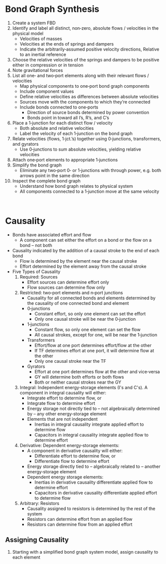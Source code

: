 # Bond Graph Synthesis

1. Create a system FBD
1. Identify and label all distinct, non‐zero, absolute flows / velocities in the physical model
    * Velocities of masses
    * Velocities at the ends of springs and dampers
    * Indicate the arbitrarily‐assumed positive velocity directions, Relative to an inertial reference
1. Choose the relative velocities of the springs and dampers to be positive either in compression or in tension
1. Note gravitational forces
1. List all one‐ and two‐port elements along with their relevant flows / velocities
    * Map physical components to one‐port bond graph components
    * Include component values
    * Define relative velocities as differences between absolute velocities
    * Sources move with the components to which they’re connected
    * Include bonds connected to one‐ports
        - Direction of source bonds determined by power convention
        - Bonds point in toward all I’s, R’s, and C’s
1. Place a 1‐junction for each distinct flow / velocity
    * Both absolute and relative velocities
    * Label the velocity of each 1‐junction on the bond graph
1. Relate velocities (flows, 1‐jct.’s) together using 0‐junctions, transformers, and gyrators
    * Use 0‐junctions to sum absolute velocities, yielding relative velocities
1. Attach one‐port elements to appropriate 1‐junctions
1. Simplify the bond graph
    * Eliminate any two‐port 0‐ or 1‐junctions with through power, e.g. both arrows point in the same direction
1. Inspect the complete bond graph
    * Understand how bond graph relates to physical system
    * All components connected to a 1‐junction move at the same velocity

&nbsp;

# Causality

* Bonds have associated effort and flow
    - A component can set either the effort on a bond or the flow on a bond – not both
* Causality indicated by the addition of a causal stroke to the end of each bond
    - Flow is determined by the element near the causal stroke
    - Effort determined by the element away from the causal stroke
* Five Types of Causality
    1. Required: Sources
        * Effort sources can determine effort only
        * Flow sources can determine flow only
    1. Restricted: two‐port elements and n‐port junctions
        * Causality for all connected bonds and elements determined by the causality of one connected bond and element
        * 0‐junctions
            - Constant effort, so only one element can set the effort
            - Only one causal stroke will be near the 0‐junction
        * 1‐junctions
            - Constant flow, so only one element can set the flow
            - All causal strokes, except for one, will be near the 1‐junction
        * Transformers
            - Effort/flow at one port determines effort/flow at the other
            - If TF determines effort at one port, it will determine flow at the other
            - Only one causal stroke near the TF
        * Gyrators
            - Effort at one port determines flow at the other and vice‐versa
            - GY will determine both efforts or both flows
            - Both or neither causal strokes near the GY
    1. Integral: Independent energy‐storage elements (I's and C's). A component in integral causality will either:
        * Integrate effort to determine flow, or
        * Integrate flow to determine effort
        * Energy storage not directly tied to – not algebraically determined by – any other energy‐storage element
        * Elements that are not independent
            - Inertias in integral causality integrate applied effort to determine flow
            - Capacitors in integral causality integrate applied flow to determine effort
    1. Derivative: Dependent energy‐storage elements:
        * A component in derivative causality will either:
            - Differentiate effort to determine flow, or
            - Differentiate flow to determine effort
        * Energy storage directly tied to – algebraically related to – another energy‐storage element
        * Dependent energy storage elements:
            - Inertias in derivative causality differentiate applied flow to determine effort
            - Capacitors in derivative causality differentiate applied effort to determine flow
    1. Arbitrary: Resistors
        * Causality assigned to resistors is determined by the rest of the system
        * Resistors can determine effort from an applied flow
        * Resistors can determine flow from an applied effort 

## Assigning Causality

1. Starting with a simplified bond graph system model, assign causality to each element